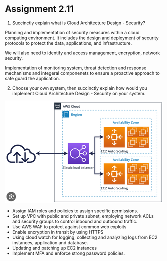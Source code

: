 # Assignment 2.11

1) Succinctly explain what is Cloud Architecture Design - Security?

Planning and implementation of security measures within a cloud computing environment. It includes the design and deployment of security protocols to protect the data, applications, and infrastructure.

We will also need to identify and access management, encryption, network security.

Implementation of monitoring system, threat detection and response mechanisms and integeral componenets to ensure a proactive approach to safe guard the application.

2) Choose your own system, then succinctly explain how would you implement Cloud Architecture Design - Security on your system.

![Cloud architecture design](<Assignment 2.11.png>)

- Assign IAM roles and policies to assign specific permissions.
- Set up VPC with public and private subnet, employing network ACLs and security groups to control inbound and outbound traffic.
- Use AWS WAF to protect against common web exploits
- Enable encryption in transit by using HTTPS
- Using cloud watch for logging, collecting and analyzing logs from EC2 instances, application and database.
- Updating and patching up EC2 instances
- Implement MFA and enforce strong password policies.




